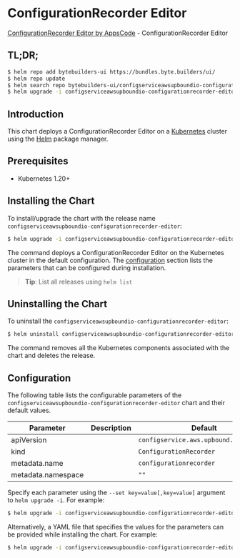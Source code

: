# ConfigurationRecorder Editor

[ConfigurationRecorder Editor by AppsCode](https://byte.builders) - ConfigurationRecorder Editor

## TL;DR;

```bash
$ helm repo add bytebuilders-ui https://bundles.byte.builders/ui/
$ helm repo update
$ helm search repo bytebuilders-ui/configserviceawsupboundio-configurationrecorder-editor --version=v0.4.18
$ helm upgrade -i configserviceawsupboundio-configurationrecorder-editor bytebuilders-ui/configserviceawsupboundio-configurationrecorder-editor -n default --create-namespace --version=v0.4.18
```

## Introduction

This chart deploys a ConfigurationRecorder Editor on a [Kubernetes](http://kubernetes.io) cluster using the [Helm](https://helm.sh) package manager.

## Prerequisites

- Kubernetes 1.20+

## Installing the Chart

To install/upgrade the chart with the release name `configserviceawsupboundio-configurationrecorder-editor`:

```bash
$ helm upgrade -i configserviceawsupboundio-configurationrecorder-editor bytebuilders-ui/configserviceawsupboundio-configurationrecorder-editor -n default --create-namespace --version=v0.4.18
```

The command deploys a ConfigurationRecorder Editor on the Kubernetes cluster in the default configuration. The [configuration](#configuration) section lists the parameters that can be configured during installation.

> **Tip**: List all releases using `helm list`

## Uninstalling the Chart

To uninstall the `configserviceawsupboundio-configurationrecorder-editor`:

```bash
$ helm uninstall configserviceawsupboundio-configurationrecorder-editor -n default
```

The command removes all the Kubernetes components associated with the chart and deletes the release.

## Configuration

The following table lists the configurable parameters of the `configserviceawsupboundio-configurationrecorder-editor` chart and their default values.

|     Parameter      | Description |                      Default                      |
|--------------------|-------------|---------------------------------------------------|
| apiVersion         |             | <code>configservice.aws.upbound.io/v1beta1</code> |
| kind               |             | <code>ConfigurationRecorder</code>                |
| metadata.name      |             | <code>configurationrecorder</code>                |
| metadata.namespace |             | <code>""</code>                                   |


Specify each parameter using the `--set key=value[,key=value]` argument to `helm upgrade -i`. For example:

```bash
$ helm upgrade -i configserviceawsupboundio-configurationrecorder-editor bytebuilders-ui/configserviceawsupboundio-configurationrecorder-editor -n default --create-namespace --version=v0.4.18 --set apiVersion=configservice.aws.upbound.io/v1beta1
```

Alternatively, a YAML file that specifies the values for the parameters can be provided while
installing the chart. For example:

```bash
$ helm upgrade -i configserviceawsupboundio-configurationrecorder-editor bytebuilders-ui/configserviceawsupboundio-configurationrecorder-editor -n default --create-namespace --version=v0.4.18 --values values.yaml
```

